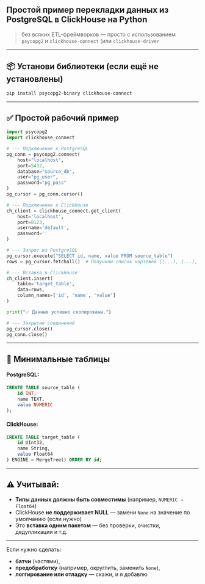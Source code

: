 ## Простой пример перекладки данных из PostgreSQL в ClickHouse на Python
> без всяких ETL-фреймворков — просто с использованием `psycopg2` и `clickhouse-connect` (или `clickhouse-driver`

---

## 📦 Установи библиотеки (если ещё не установлены)

```bash
pip install psycopg2-binary clickhouse-connect
```

---

## ✅ Простой рабочий пример

```python
import psycopg2
import clickhouse_connect

# --- Подключение к PostgreSQL
pg_conn = psycopg2.connect(
    host="localhost",
    port=5432,
    database="source_db",
    user="pg_user",
    password="pg_pass"
)
pg_cursor = pg_conn.cursor()

# --- Подключение к ClickHouse
ch_client = clickhouse_connect.get_client(
    host='localhost',
    port=8123,
    username='default',
    password=''
)

# --- Запрос из PostgreSQL
pg_cursor.execute("SELECT id, name, value FROM source_table")
rows = pg_cursor.fetchall()  # Получили список кортежей [(...), (...), ...]

# --- Вставка в ClickHouse
ch_client.insert(
    table='target_table',
    data=rows,
    column_names=['id', 'name', 'value']
)

print("✅ Данные успешно скопированы.")

# --- Закрытие соединений
pg_cursor.close()
pg_conn.close()
```

---

## 🧱 Минимальные таблицы

#### PostgreSQL:

```sql
CREATE TABLE source_table (
    id INT,
    name TEXT,
    value NUMERIC
);
```

#### ClickHouse:

```sql
CREATE TABLE target_table (
    id UInt32,
    name String,
    value Float64
) ENGINE = MergeTree() ORDER BY id;
```

---

## ⚠️ Учитывай:

* **Типы данных должны быть совместимы** (например, `NUMERIC → Float64`)
* ClickHouse **не поддерживает NULL** — замени `None` на значение по умолчанию (если нужно)
* Это **вставка одним пакетом** — без проверки, очистки, дедупликации и т.д.

---

Если нужно сделать:

* **батчи** (частями),
* **предобработку** (например, округлить, заменить `None`),
* **логгирование или отладку** — скажи, и я добавлю

